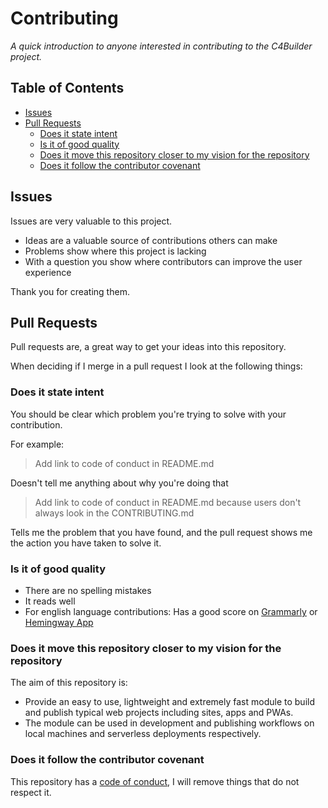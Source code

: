 # Contributing <!-- omit in toc -->

_A quick introduction to anyone interested in contributing to the C4Builder project._

## Table of Contents <!-- omit in toc -->

- [Issues](#issues)
- [Pull Requests](#pull-requests)
  - [Does it state intent](#does-it-state-intent)
  - [Is it of good quality](#is-it-of-good-quality)
  - [Does it move this repository closer to my vision for the repository](#does-it-move-this-repository-closer-to-my-vision-for-the-repository)
  - [Does it follow the contributor covenant](#does-it-follow-the-contributor-covenant)
  
## Issues

Issues are very valuable to this project.

- Ideas are a valuable source of contributions others can make
- Problems show where this project is lacking
- With a question you show where contributors can improve the user experience

Thank you for creating them.

## Pull Requests

Pull requests are, a great way to get your ideas into this repository.

When deciding if I merge in a pull request I look at the following things:

### Does it state intent

You should be clear which problem you're trying to solve with your contribution.

For example:

> Add link to code of conduct in README.md

Doesn't tell me anything about why you're doing that

> Add link to code of conduct in README.md because users don't always
> look in the CONTRIBUTING.md

Tells me the problem that you have found, and the pull request shows me the action you have taken to solve it.

### Is it of good quality

- There are no spelling mistakes
- It reads well
- For english language contributions: Has a good score on [Grammarly](grammarly.com) or [Hemingway App](http://www.hemingwayapp.com/)

### Does it move this repository closer to my vision for the repository

The aim of this repository is:

- Provide an easy to use, lightweight and extremely fast module to build and publish typical web projects including sites, apps and PWAs.
- The module can be used in development and publishing workflows on local machines and serverless deployments respectively.

### Does it follow the contributor covenant

This repository has a [code of conduct](CODE_OF_CONDUCT.md), I will remove things that do not respect it.
